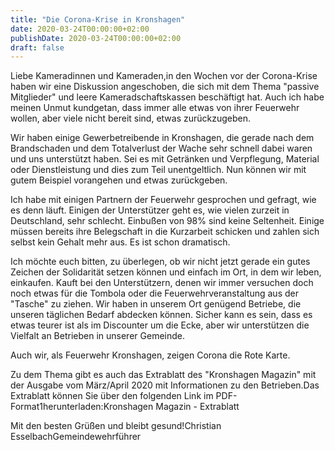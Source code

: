 ```yaml
---
title: "Die Corona-Krise in Kronshagen"
date: 2020-03-24T00:00:00+02:00
publishDate: 2020-03-24T00:00:00+02:00
draft: false
---
```


Liebe Kameradinnen und Kameraden,in den Wochen vor der Corona-Krise haben wir eine Diskussion angeschoben, die sich mit dem Thema "passive Mitglieder" und leere Kameradschaftskassen beschäftigt hat. Auch ich habe meinen Unmut kundgetan, dass immer alle etwas von ihrer Feuerwehr wollen, aber viele nicht bereit sind, etwas zurückzugeben.

<!--more-->

Wir haben einige Gewerbetreibende in Kronshagen, die gerade nach dem Brandschaden und dem Totalverlust der Wache sehr schnell dabei waren und uns unterstützt haben. Sei es mit Getränken und Verpflegung, Material oder Dienstleistung und dies zum Teil unentgeltlich. Nun können wir mit gutem Beispiel vorangehen und etwas zurückgeben.

Ich habe mit einigen Partnern der Feuerwehr gesprochen und gefragt, wie es denn läuft. Einigen der Unterstützer geht es, wie vielen zurzeit in Deutschland, sehr schlecht. Einbußen von 98% sind keine Seltenheit. Einige müssen bereits ihre Belegschaft in die Kurzarbeit schicken und zahlen sich selbst kein Gehalt mehr aus. Es ist schon dramatisch.

Ich möchte euch bitten, zu überlegen, ob wir nicht jetzt gerade ein gutes Zeichen der Solidarität setzen können und einfach im Ort, in dem wir leben, einkaufen. Kauft bei den Unterstützern, denen wir immer versuchen doch noch etwas für die Tombola oder die Feuerwehrveranstaltung aus der "Tasche" zu ziehen. Wir haben in unserem Ort genügend Betriebe, die unseren täglichen Bedarf abdecken können. Sicher kann es sein, dass es etwas teurer ist als im Discounter um die Ecke, aber wir unterstützen die Vielfalt an Betrieben in unserer Gemeinde.

Auch wir, als Feuerwehr Kronshagen, zeigen Corona die Rote Karte.

Zu dem Thema gibt es auch das Extrablatt des "Kronshagen Magazin" mit der Ausgabe vom März/April 2020 mit Informationen zu den Betrieben.Das Extrablatt können Sie über den folgenden Link im PDF-Format1herunterladen:Kronshagen Magazin - Extrablatt

Mit den besten Grüßen und bleibt gesund!Christian EsselbachGemeindewehrführer

